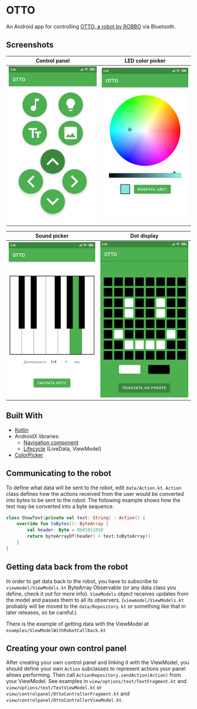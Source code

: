 # OTTO

An Android app for controlling [OTTO, a robot by ROBBO](https://robbo.ru/products/otto/) via Bluetooth.

## Screenshots

Control panel | LED color picker
--- | --- 
![](screenshots/Screenshot_2021-05-11-20-08-52-873_ru_spbstu_ottocontrol.png) | ![](screenshots/Screenshot_2021-05-11-20-10-08-907_ru_spbstu_ottocontrol.png)

Sound picker | Dot display
--- | --- 
![](screenshots/Screenshot_2021-05-11-20-10-50-741_ru_spbstu_ottocontrol.png) | ![](screenshots/Screenshot_2021-05-11-20-09-40-301_ru_spbstu_ottocontrol.png)

## Built With

* [Kotlin](https://developer.android.com/kotlin)
* AndroidX libraries:
    * [Navigation component](https://developer.android.com/jetpack/androidx/releases/navigation)
    * [Lifecycle](https://developer.android.com/jetpack/androidx/releases/lifecycle) (LiveData, ViewModel)
* [ColorPicker](https://github.com/duanhong169/ColorPicker)

## Communicating to the robot

To define what data will be sent to the robot, edit `data/Action.kt`. `Action` class defines how the actions received
from the user would be converted into bytes to be sent to the robot. The following example shows how the text may be
converted into a byte sequence.

```kotlin
class ShowText(private val text: String) : Action() {
    override fun toBytes(): ByteArray {
        val header: Byte = 0b01011010
        return byteArrayOf(header) + text.toByteArray()
    }
}
```

## Getting data back from the robot

In order to get data back to the robot, you have to subscribe to `viewmodel/ViewModels.kt`
ByteArray Observable (or any data class you define, check it out for more info). `ViewModels`
object receives updates from the model and passes them to all its observers. (`viewmodel/ViewModels.kt` probably will be
moved to the `data/Repository.kt` or something like that in later releases, so be careful.)

There is the example of getting data with the ViewModel at `examples/ViewModelWithRobotCallback.kt`

## Creating your own control panel

After creating your own control panel and linking it with the ViewModel, you should define your own `Action` subclasses
to represent actions your panel allows performing. Then call `ActionRepository.sendAction(Action)` from your ViewModel.
See examples in `view/options/text/TextFragment.kt` and `view/options/text/TextViewModel.kt` or
`view/controlpanel/OttoControllerFragment.kt` and `view/controlpanel/OttoControllerViewModel.kt`.